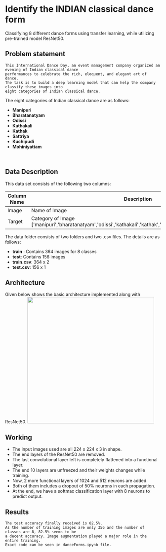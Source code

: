 # Identify the INDIAN classical dance form
Classifying 8 different dance forms using transfer learning, while utilizing pre-trained model ResNet50.


## Problem statement
```
This International Dance Day, an event management company organized an evening of Indian classical dance 
performances to celebrate the rich, eloquent, and elegant art of dance. 
The task is to build a deep learning model that can help the company classify these images into 
eight categories of Indian classical dance.
```
The eight categories of Indian classical dance are as follows:
* **Manipuri**
* **Bharatanatyam**
* **Odissi**
* **Kathakali**
* **Kathak**
* **Sattriya**
* **Kuchipudi**
* **Mohiniyattam**




<br />

## Data Description
This data set consists of the following two columns:

Column Name | Description
------------- | -------------
Image  | Name of Image
Target  | 	Category of Image ['manipuri','bharatanatyam','odissi','kathakali','kathak','sattriya','kuchipudi','mohiniyattam']

The data folder consists of two folders and two .csv files. The details are as follows:
* **train** : Contains 364 images for 8 classes
* **test**: Contains 156 images
* **train.csv**: 364 x 2
* **test.csv**: 156 x 1




## Architecture 
Given below shows the basic architecture implemented along with ResNet50.
<img src="https://github.com/AshishGusain17/Hackerearth-Deep-Learning-Challenge/blob/master/model_plot.png?raw=true" width="410">



## Working
* The input images used are all 224 x 224 x 3 in shape.
* The end layers of the ResNet50 are removed.
* The last convolutional layer left is completely flattened into a functional layer.
* The end 10 layers are unfreezed and their weights changes while training.
* Now, 2 more functional layers of 1024 and 512 neurons are added.
* Both of them includes a dropout of 50% neurons in each propagation.
* At the end, we have a softmax classification layer with 8 neurons to predict output.



## Results
```
The test accuracy finally received is 82.5%.
As the number of training images are only 356 and the number of classes are 8, 82.5% seems to be 
a decent accuracy. Image augmentation played a major role in the entire training.
Exact code can be seen in danceForms.ipynb file.
```
